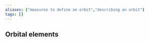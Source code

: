 ```yaml
---
aliases: ["measures to define an orbit","describing an orbit"]
tags: []
---
```


## Orbital elements




